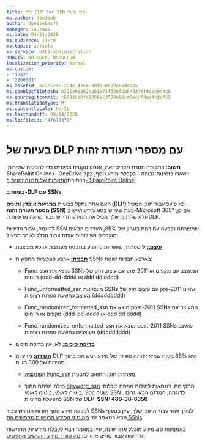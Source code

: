 ```yaml
---
title: כלל DLP for SSN אינו פועל
ms.author: deniseb
author: denisebmsft
manager: laurawi
ms.date: 04/21/2020
ms.audience: ITPro
ms.topic: article
ms.service: o365-administration
ROBOTS: NOINDEX, NOFOLLOW
localization_priority: Normal
ms.custom:
- "1242"
- "3200001"
ms.assetid: ac265ee6-c946-476e-9bf0-0ea0e8adc98a
ms.openlocfilehash: b221e66862ca01074f380fbb8433f8f9cac044cb
ms.sourcegitcommit: c6692ce0fa1358ec3529e59ca0ecdfdea4cdc759
ms.translationtype: MT
ms.contentlocale: he-IL
ms.lasthandoff: 09/14/2020
ms.locfileid: "47679370"
---
```

# <a name="dlp-issues-with-social-security-numbers"></a>בעיות של DLP עם מספרי תעודת זהות

**חשוב**: בתקופה חסרת תקדים זאת, אנחנו נוקטים בצעדים כדי להבטיח ששירותי SharePoint Online ו- OneDrive יישארו בזמינות גבוהה - לקבלת מידע נוסף, בקר בכתובת[התאמות של תכונה זמנית ב- SharePoint Online](https://aka.ms/ODSPAdjustments).

**בעיות ב-DLP עם SSNs**

האם אתה נתקל בבעיות **במניעת אובדן נתונים (DLP)** לא פועל עבור תוכן המכיל **מספר תעודת זהות (SSN)** בעת שימוש בסוג מידע רגיש ב-Microsoft 365? אם כן, ודא שהתוכן שלך מכיל את המידע הדרוש עבור מראה מדיניות ה-DLP. 
  
לדוגמה, עבור מדיניות SSN שתצורתה נקבעה עם רמת בטחון של 85%, הערכים הבאים מוערכים ויש לזהות אותם עבור הכלל לגורם מפעיל:
  
- **[עיצוב:](https://docs.microsoft.com/microsoft-365/compliance/sensitive-information-type-entity-definitions#format-80)** 9 ספרות, שעשויות להופיע בתבנית מעוצבת או לא מעוצבת

- **[תבנית:](https://msconnect.microsoft.com/https:/docs.microsoft.com/office365/securitycompliance/what-the-sensitive-information-types-look-for#pattern-80)** ארבע פונקציות מחפשות SSNs בארבע תבניות שונות:

  - Func_ssn מוצא את SSNs עם עיצוב חזק של pre-2011 המעוצב עם מקפים או רווחים (ddd-dd-dddd או ddd dd dddd)

  - Func_unformatted_ssn מוצא את SSNs עם עיצוב חזק של pre-2011 שאינו מעוצב כתשעה ספרות רצופות (ddddddddd)

  - Func_randomized_formatted_ssn מוצא את post-2011 SSNs המעוצב עם מקפים או רווחים (ddd-dd-dddd או ddd dd dddd)

  - Func_randomized_unformatted_ssn מוצא את post-2011 SSNs שאינם מעוצבים כתשעה ספרות רצופות (ddddddddd)

- **[בדיקת סיכום:](https://docs.microsoft.com/microsoft-365/compliance/sensitive-information-type-entity-definitions#checksum-79)** לא, אין בדיקת סיכום

- **[הגדרה:](https://docs.microsoft.com/microsoft-365/compliance/sensitive-information-type-entity-definitions#definition-80)** מדיניות DLP היא 85% בטוח שהיא זיהתה סוג זה של מידע רגיש אם בתוך סמיכות של 300 תווים:

  - [הפונקציה Func_ssn](https://docs.microsoft.com/microsoft-365/compliance/sensitive-information-type-entity-definitions#pattern-80) מאתרת תוכן התואם לתבנית.

  - מילת מפתח מתוך [Keyword_ssn](https://docs.microsoft.com/microsoft-365/compliance/sensitive-information-type-entity-definitions#keyword_ssn) מתקיימת. דוגמאות למילות מפתח כוללות: ביטוח  *לאומי, ביטוח לאומי, Soc שניה, SSN*  . לדוגמה, המדגם הבא יגרום להפעלת מדיניות SSN של DLP: **SSN: 489-36-8350**
  
לקבלת מידע נוסף אודות הנדרש עבור SSNs לצורך זיהוי עבור התוכן שלך, עיין בסעיף הבא במאמר זה: [מה סוגי המידע הרגישים מחפשים את SSNs](https://docs.microsoft.com/microsoft-365/compliance/sensitive-information-type-entity-definitions#us-social-security-number-ssn)
  
באמצעות סוג מידע מוכלל אחר שונה, עיין במאמר הבא לקבלת מידע על הדרישות הדרושות עבור סוגים אחרים: [מה סוגי המידע הרגישים מחפשים](https://docs.microsoft.com/microsoft-365/compliance/sensitive-information-type-entity-definitions)
  